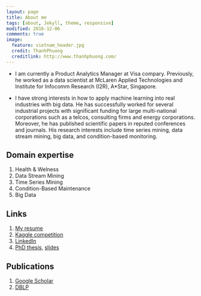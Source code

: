 ```yaml
---
layout: page
title: About me
tags: [about, Jekyll, theme, responsive]
modified: 2016-12-06
comments: true
image:
  feature: vietnam_header.jpg
  credit: ThanhPhuong
  creditlink: http://www.thanhphuong.com/
---
```

* I am currently a Product Analytics Manager at Visa compary. Previously, he worked as a data scientist at McLaren Applied Technologies and Institute for Infocomm Research (I2R), A*Star, Singapore.

* I have strong interests in how to apply machine learning into real industries with big data. He has successfully worked for several industrial projects with significant funding for large multi-national corporations such as a telcos, consulting firms and energy corporations.  Moreover, he has published scientific papers in reputed conferences and journals. His research interests include time series mining, data stream mining, big data, and condition-based monitoring.

## Domain expertise
1. Health & Welness
2. Data Stream Mining
3. Time Series Mining
4. Condition-Based Maintenance
5. Big Data

## Links
1. [My resume](../extras/resume.html)
2. [Kaggle competition](https://www.kaggle.com/longnguyen/)
3. [LinkedIn](http://linkedin.com/in/nguyenhailongphd)
4. [PhD thesis](../extras/decks/thesis.pdf), [slides](../extras/decks/thesis_slides.pdf)

## Publications
1. [Google Scholar](https://scholar.google.com.sg/citations?hl=en&user=RI_8PosAAAAJ)
2. [DBLP](http://dblp.uni-trier.de/pers/hd/n/Nguyen:Hai=Long)

